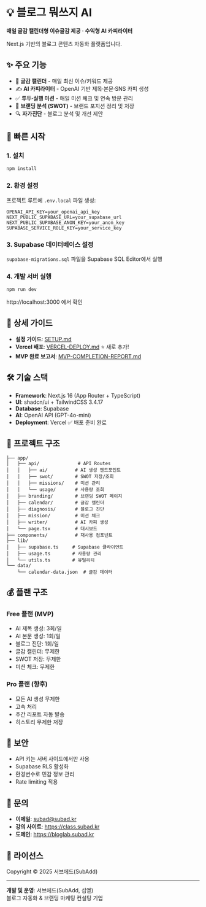 # 💡 블로그 뭐쓰지 AI

**매일 글감 캘린더형 이슈글감 제공 · 수익형 AI 카피라이터**

Next.js 기반의 블로그 콘텐츠 자동화 플랫폼입니다.

## ✨ 주요 기능

- 📅 **글감 캘린더** - 매일 최신 이슈/키워드 제공
- ✍️ **AI 카피라이터** - OpenAI 기반 제목·본문·SNS 카피 생성
- ✅ **투두·실행 미션** - 매일 미션 체크 및 연속 방문 관리
- 🎯 **브랜딩 분석 (SWOT)** - 브랜드 포지션 정리 및 저장
- 🔍 **자가진단** - 블로그 분석 및 개선 제안

## 🚀 빠른 시작

### 1. 설치

```bash
npm install
```

### 2. 환경 설정

프로젝트 루트에 `.env.local` 파일 생성:

```env
OPENAI_API_KEY=your_openai_api_key
NEXT_PUBLIC_SUPABASE_URL=your_supabase_url
NEXT_PUBLIC_SUPABASE_ANON_KEY=your_anon_key
SUPABASE_SERVICE_ROLE_KEY=your_service_key
```

### 3. Supabase 데이터베이스 설정

`supabase-migrations.sql` 파일을 Supabase SQL Editor에서 실행

### 4. 개발 서버 실행

```bash
npm run dev
```

http://localhost:3000 에서 확인

## 📖 상세 가이드

- **설정 가이드**: [SETUP.md](./SETUP.md)
- **Vercel 배포**: [VERCEL-DEPLOY.md](./VERCEL-DEPLOY.md) ⭐ 새로 추가!
- **MVP 완료 보고서**: [MVP-COMPLETION-REPORT.md](./MVP-COMPLETION-REPORT.md)

## 🛠️ 기술 스택

- **Framework**: Next.js 16 (App Router + TypeScript)
- **UI**: shadcn/ui + TailwindCSS 3.4.17
- **Database**: Supabase
- **AI**: OpenAI API (GPT-4o-mini)
- **Deployment**: Vercel ✅ 배포 준비 완료

## 📂 프로젝트 구조

```
├── app/
│   ├── api/              # API Routes
│   │   ├── ai/          # AI 생성 엔드포인트
│   │   ├── swot/        # SWOT 저장/조회
│   │   ├── missions/    # 미션 관리
│   │   └── usage/       # 사용량 조회
│   ├── branding/        # 브랜딩 SWOT 페이지
│   ├── calendar/        # 글감 캘린더
│   ├── diagnosis/       # 블로그 진단
│   ├── mission/         # 미션 체크
│   ├── writer/          # AI 카피 생성
│   └── page.tsx         # 대시보드
├── components/          # 재사용 컴포넌트
├── lib/
│   ├── supabase.ts     # Supabase 클라이언트
│   ├── usage.ts        # 사용량 관리
│   └── utils.ts        # 유틸리티
└── data/
    └── calendar-data.json  # 글감 데이터
```

## 💰 플랜 구조

### Free 플랜 (MVP)
- AI 제목 생성: 3회/일
- AI 본문 생성: 1회/일
- 블로그 진단: 1회/일
- 글감 캘린더: 무제한
- SWOT 저장: 무제한
- 미션 체크: 무제한

### Pro 플랜 (향후)
- 모든 AI 생성 무제한
- 고속 처리
- 주간 리포트 자동 발송
- 히스토리 무제한 저장

## 🔐 보안

- API 키는 서버 사이드에서만 사용
- Supabase RLS 활성화
- 환경변수로 민감 정보 관리
- Rate limiting 적용

## 📧 문의

- **이메일**: subad@subad.kr
- **강의 사이트**: https://class.subad.kr
- **도메인**: https://bloglab.subad.kr

## 📝 라이선스

Copyright © 2025 서브에드(SubAdd)

---

**개발 및 운영**: 서브에드(SubAdd, 섭엗)  
블로그 자동화 & 브랜딩 마케팅 컨설팅 기업
